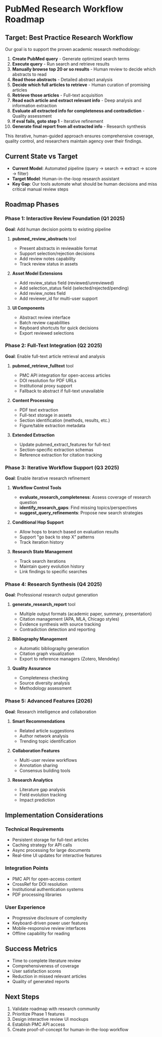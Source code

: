 # PubMed Research Workflow Roadmap

## Target: Best Practice Research Workflow
Our goal is to support the proven academic research methodology:

1. **Create PubMed query** - Generate optimized search terms
2. **Execute query** - Run search and retrieve results  
3. **Manually browse top 20 or so results** - Human review to decide which abstracts to read
4. **Read those abstracts** - Detailed abstract analysis
5. **Decide which full articles to retrieve** - Human curation of promising articles
6. **Retrieve those articles** - Full-text acquisition
7. **Read each article and extract relevant info** - Deep analysis and information extraction
8. **Evaluate all extracted info for completeness and contradiction** - Quality assessment
9. **If eval fails, goto step 1** - Iterative refinement
10. **Generate final report from all extracted info** - Research synthesis

This iterative, human-guided approach ensures comprehensive coverage, quality control, and researchers maintain agency over their findings.

## Current State vs Target
- **Current Model**: Automated pipeline (query → search → extract → score → filter)
- **Target Model**: Human-in-the-loop research assistant
- **Key Gap**: Our tools automate what should be human decisions and miss critical manual review steps

## Roadmap Phases

### Phase 1: Interactive Review Foundation (Q1 2025)
**Goal**: Add human decision points to existing pipeline

1. **pubmed_review_abstracts** tool
   - Present abstracts in reviewable format
   - Support selection/rejection decisions
   - Add review notes capability
   - Track review status in assets

2. **Asset Model Extensions**
   - Add review_status field (reviewed/unreviewed)
   - Add selection_status field (selected/rejected/pending)
   - Add review_notes field
   - Add reviewer_id for multi-user support

3. **UI Components**
   - Abstract review interface
   - Batch review capabilities
   - Keyboard shortcuts for quick decisions
   - Export reviewed selections

### Phase 2: Full-Text Integration (Q2 2025)
**Goal**: Enable full-text article retrieval and analysis

1. **pubmed_retrieve_fulltext** tool
   - PMC API integration for open-access articles
   - DOI resolution for PDF URLs
   - Institutional proxy support
   - Fallback to abstract if full-text unavailable

2. **Content Processing**
   - PDF text extraction
   - Full-text storage in assets
   - Section identification (methods, results, etc.)
   - Figure/table extraction metadata

3. **Extended Extraction**
   - Update pubmed_extract_features for full-text
   - Section-specific extraction schemas
   - Reference extraction for citation tracking

### Phase 3: Iterative Workflow Support (Q3 2025)
**Goal**: Enable iterative research refinement

1. **Workflow Control Tools**
   - **evaluate_research_completeness**: Assess coverage of research question
   - **identify_research_gaps**: Find missing topics/perspectives
   - **suggest_query_refinements**: Propose new search strategies

2. **Conditional Hop Support**
   - Allow hops to branch based on evaluation results
   - Support "go back to step X" patterns
   - Track iteration history

3. **Research State Management**
   - Track search iterations
   - Maintain query evolution history
   - Link findings to specific searches

### Phase 4: Research Synthesis (Q4 2025)
**Goal**: Professional research output generation

1. **generate_research_report** tool
   - Multiple output formats (academic paper, summary, presentation)
   - Citation management (APA, MLA, Chicago styles)
   - Evidence synthesis with source tracking
   - Contradiction detection and reporting

2. **Bibliography Management**
   - Automatic bibliography generation
   - Citation graph visualization
   - Export to reference managers (Zotero, Mendeley)

3. **Quality Assurance**
   - Completeness checking
   - Source diversity analysis
   - Methodology assessment

### Phase 5: Advanced Features (2026)
**Goal**: Research intelligence and collaboration

1. **Smart Recommendations**
   - Related article suggestions
   - Author network analysis
   - Trending topic identification

2. **Collaboration Features**
   - Multi-user review workflows
   - Annotation sharing
   - Consensus building tools

3. **Research Analytics**
   - Literature gap analysis
   - Field evolution tracking
   - Impact prediction

## Implementation Considerations

### Technical Requirements
- Persistent storage for full-text articles
- Caching strategy for API calls
- Async processing for large documents
- Real-time UI updates for interactive features

### Integration Points
- PMC API for open-access content
- CrossRef for DOI resolution
- Institutional authentication systems
- PDF processing libraries

### User Experience
- Progressive disclosure of complexity
- Keyboard-driven power user features
- Mobile-responsive review interfaces
- Offline capability for reading

## Success Metrics
- Time to complete literature review
- Comprehensiveness of coverage
- User satisfaction scores
- Reduction in missed relevant articles
- Quality of generated reports

## Next Steps
1. Validate roadmap with research community
2. Prioritize Phase 1 features
3. Design interactive review UI mockups
4. Establish PMC API access
5. Create proof-of-concept for human-in-the-loop workflow
